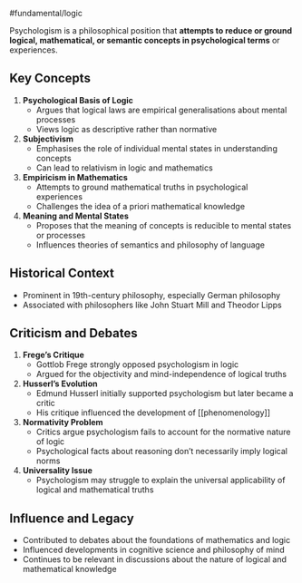 #fundamental/logic

Psychologism is a philosophical position that **attempts to reduce or ground logical, mathematical, or semantic concepts in psychological terms** or experiences.

## Key Concepts

1. **Psychological Basis of Logic**
   - Argues that logical laws are empirical generalisations about mental processes
   - Views logic as descriptive rather than normative
2. **Subjectivism**
   - Emphasises the role of individual mental states in understanding concepts
   - Can lead to relativism in logic and mathematics
3. **Empiricism in Mathematics**
   - Attempts to ground mathematical truths in psychological experiences
   - Challenges the idea of a priori mathematical knowledge
4. **Meaning and Mental States**
   - Proposes that the meaning of concepts is reducible to mental states or processes
   - Influences theories of semantics and philosophy of language

## Historical Context

- Prominent in 19th-century philosophy, especially German philosophy
- Associated with philosophers like John Stuart Mill and Theodor Lipps

## Criticism and Debates

1. **Frege’s Critique**
   - Gottlob Frege strongly opposed psychologism in logic
   - Argued for the objectivity and mind-independence of logical truths
2. **Husserl’s Evolution**
   - Edmund Husserl initially supported psychologism but later became a critic
   - His critique influenced the development of [[phenomenology]]
3. **Normativity Problem**
   - Critics argue psychologism fails to account for the normative nature of logic
   - Psychological facts about reasoning don’t necessarily imply logical norms
4. **Universality Issue**
   - Psychologism may struggle to explain the universal applicability of logical and mathematical truths

## Influence and Legacy

- Contributed to debates about the foundations of mathematics and logic
- Influenced developments in cognitive science and philosophy of mind
- Continues to be relevant in discussions about the nature of logical and mathematical knowledge
